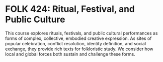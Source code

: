 # FOLK 424: Ritual, Festival, and Public Culture

This course explores rituals, festivals, and public cultural performances as forms of complex, collective, embodied creative expression. As sites of popular celebration, conflict resolution, identity definition, and social exchange, they provide rich texts for folkloristic study. We consider how local and global forces both sustain and challenge these forms.